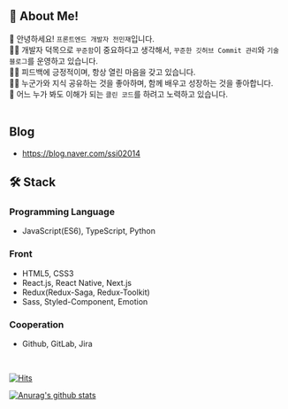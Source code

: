 ## 👦 About Me!
👋 안녕하세요! `프론트엔드 개발자 전민재`입니다. <br />
👨‍💻 개발자 덕목으로 `꾸준함`이 중요하다고 생각해서, `꾸준한 깃허브 Commit 관리`와 `기술 블로그`를 운영하고 있습니다. <br />
🙆‍♂️ 피드백에 긍정적이며, 항상 열린 마음을 갖고 있습니다. <br />
🏃‍♂️ 누군가와 지식 공유하는 것을 좋아하며, 함께 배우고 성장하는 것을 좋아합니다. <br />
📖 어느 누가 봐도 이해가 되는 `클린 코드`를 하려고 노력하고 있습니다. <br />
<br />

## Blog
- https://blog.naver.com/ssi02014

## 🛠 Stack
### Programming Language
- JavaScript(ES6), TypeScript, Python

### Front
- HTML5, CSS3
- React.js, React Native, Next.js
- Redux(Redux-Saga, Redux-Toolkit)
- Sass, Styled-Component, Emotion

### Cooperation
- Github, GitLab, Jira

<br />

[![Hits](https://hits.seeyoufarm.com/api/count/incr/badge.svg?url=https%3A%2F%2Fgithub.com%2Fssi02014&count_bg=%2379C83D&title_bg=%23555555&icon=compropago.svg&icon_color=%23E7E7E7&title=hits&edge_flat=false)](https://hits.seeyoufarm.com)

[![Anurag's github stats](https://github-readme-stats.vercel.app/api?username=ssi02014)](https://github.com/anuraghazra/github-readme-stats)

